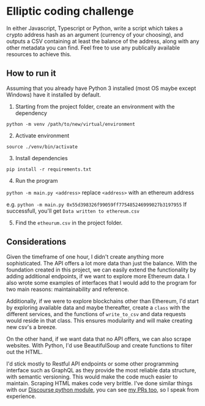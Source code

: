 # Elliptic coding challenge

In either Javascript, Typescript or Python, write a script which takes a crypto address hash as an argument (currency of your choosing), and outputs a CSV containing at least the balance of the address, along with any other metadata you can find. Feel free to use any publically available resources to achieve this.

## How to run it

Assuming that you already have Python 3 installed (most OS maybe except Windows) have it installed by default.

1. Starting from the project folder, create an environment with the dependency

`python -m venv /path/to/new/virtual/environment`

2. Activate environment

`source ./venv/bin/activate `

3. Install dependencies

`pip install -r requirements.txt`

4. Run the program

`python -m main.py <address>` replace `<address>` with an ethereum address

e.g. `python -m main.py 0x55d398326f99059ff775485246999027b3197955`
If successfull, you'll get `Data written to ethereum.csv`

5. Find the `etheurum.csv` in the project folder.

## Considerations
Given the timeframe of one hour, I didn't create anything more sophisticated. The API offers a lot more data than just the balance.
With the foundation created in this project, we can easily extend the functionality by adding additional endpoints, if we want to
explore more Ethereum data. I also wrote some examples of interfaces that I would add to the program for two main reasons: maintainability
and reference.

Additionally, if we were to explore blockchains other than Ethereum, I'd start by exploring available data and maybe thereafter, create a `class` with the different services, and the functions of `write_to_csv` and data requests would reside in that class. This ensures modularity and will make creating new csv's a breeze.

On the other hand, if we want data that no API offers, we can also scrape websites. With Python, I'd use BeautifulSoup and create
functions to filter out the HTML.

I'd stick mostly to Restful API endpoints or some other programming interface such as GraphQL as they provide the most reliable data structure, with semantic versioning. This would make the code much easier to maintain. Scraping HTML makes code very brittle. I've done similar things with
our [Discourse python module](https://github.com/canonical/canonicalwebteam.discourse), you can see [my PRs too](https://github.com/canonical/canonicalwebteam.discourse/pulls?q=is%3Apr+author%3Acarkod+), so I speak from experience.
